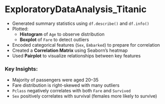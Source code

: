 # ExploratoryDataAnalysis_Titanic
- Generated summary statistics using `df.describe()` and `df.info()`
- Plotted:
  - **Histogram** of `Age` to observe distribution
  - **Boxplot** of `Fare` to detect outliers
- Encoded categorical features (`Sex`, `Embarked`) to prepare for correlation
- Created a **Correlation Matrix** using Seaborn’s heatmap
- Used **Pairplot** to visualize relationships between key features

### Key Insights:
- Majority of passengers were aged 20–35
- Fare distribution is right-skewed with many outliers
- `Pclass` negatively correlates with both `Fare` and `Survived`
- `Sex` positively correlates with survival (females more likely to survive)

